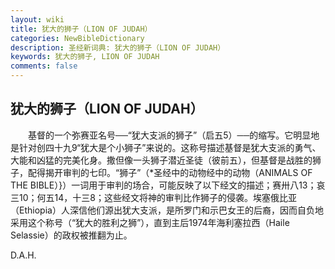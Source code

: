```yaml
---
layout: wiki
title: 犹大的狮子（LION OF JUDAH）
categories: NewBibleDictionary
description: 圣经新词典: 犹大的狮子（LION OF JUDAH）
keywords: 犹大的狮子, LION OF JUDAH
comments: false
---
```


## 犹大的狮子（LION OF JUDAH）

　　基督的一个弥赛亚名号──“犹大支派的狮子”（启五5）──的缩写。它明显地是针对创四十九9“犹大是个小狮子”来说的。这称号描述基督是犹大支派的勇气、大能和凶猛的完美化身。撒但像一头狮子潜近圣徒（彼前五），但基督是战胜的狮子，配得揭开审判的七印。“狮子”（*圣经中的动物经中的动物（ANIMALS OF THE BIBLE）}）一词用于审判的场合，可能反映了以下经文的描述；赛卅八13；哀三10；何五14，十三8；这些经文将神的审判比作狮子的侵袭。埃塞俄比亚（Ethiopia）人深信他们源出犹大支派，是所罗门和示巴女王的后裔，因而自负地采用这个称号（“犹大的胜利之狮”），直到主后1974年海利塞拉西（Haile Selassie）的政权被推翻为止。

D.A.H.








